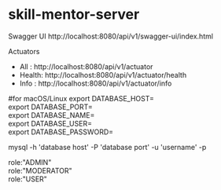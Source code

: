 # skill-mentor-server

Swagger UI
  http://localhost:8080/api/v1/swagger-ui/index.html

Actuators
 - All   : http://localhost:8080/api/v1/actuator
 - Health: http://localhost:8080/api/v1/actuator/health
 - Info  : http://localhost:8080/api/v1/actuator/info

#for macOS/Linux
export DATABASE_HOST=</br>
export DATABASE_PORT=</br>
export DATABASE_NAME=</br>
export DATABASE_USER=</br>
export DATABASE_PASSWORD=

mysql -h 'database host' -P 'database port' -u 'username' -p

role:"ADMIN"</br>
role:"MODERATOR"</br>
role:"USER"</br>
